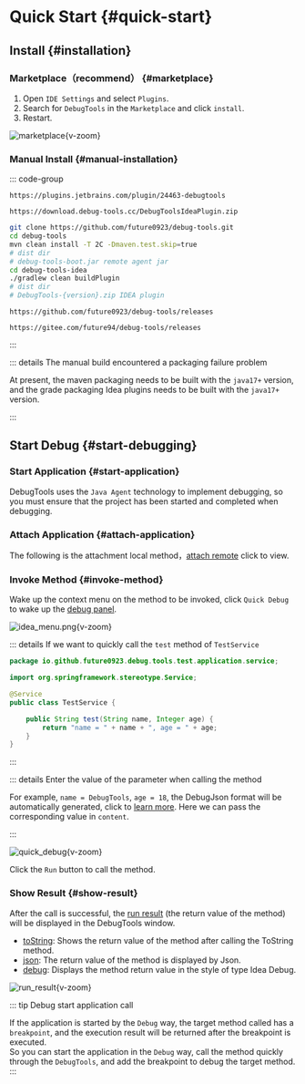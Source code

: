 # Quick Start {#quick-start}

## Install {#installation}

### Marketplace（recommend） {#marketplace}

1. Open `IDE Settings` and select `Plugins`.
2. Search for `DebugTools` in the `Marketplace` and click `install`.
3. Restart.

![marketplace](/images/marketplace.png){v-zoom}

### Manual Install {#manual-installation}

::: code-group

```text [Marketplace]
https://plugins.jetbrains.com/plugin/24463-debugtools
```

```text [Offline]
https://download.debug-tools.cc/DebugToolsIdeaPlugin.zip
```

```sh [Build manually]
git clone https://github.com/future0923/debug-tools.git
cd debug-tools
mvn clean install -T 2C -Dmaven.test.skip=true
# dist dir
# debug-tools-boot.jar remote agent jar
cd debug-tools-idea
./gradlew clean buildPlugin
# dist dir
# DebugTools-{version}.zip IDEA plugin
```

```text [github]
https://github.com/future0923/debug-tools/releases
```

```text [gitee]
https://gitee.com/future94/debug-tools/releases
```

:::

::: details The manual build encountered a packaging failure problem

At present, the maven packaging needs to be built with the `java17+` version, and the grade packaging Idea plugins needs to be built with the `java17+` version.

:::

## Start Debug {#start-debugging}

### Start Application {#start-application}

DebugTools uses the `Java Agent` technology to implement debugging, so you must ensure that the project has been started and completed when debugging.

### Attach Application {#attach-application}

The following is the attachment local method，[attach remote](./attach-remote) click to view.

<!--@include: ./attach-local-application.md-->

### Invoke Method {#invoke-method}

Wake up the context menu on the method to be invoked, click `Quick Debug` to wake up the [debug panel](./quick-debug).

![idea_menu.png](/images/idea_menu.png){v-zoom}

::: details If we want to quickly call the `test` method of `TestService`

```java
package io.github.future0923.debug.tools.test.application.service;

import org.springframework.stereotype.Service;

@Service
public class TestService {

    public String test(String name, Integer age) {
        return "name = " + name + ", age = " + age;
    }
}
```

:::

::: details Enter the value of the parameter when calling the method

For example, `name = DebugTools`, `age = 18`, the DebugJson format will be automatically generated, click to [learn more](./quick-debug#debugtools-json). Here we can pass the corresponding value in `content`.

:::

![quick_debug](/images/quick_debug.png){v-zoom}

Click the `Run` button to call the method.

### Show Result {#show-result}

After the call is successful, the [run result](./run-result) (the return value of the method) will be displayed in the DebugTools window.

- [toString](./run-result#toString): Shows the return value of the method after calling the ToString method.
- [json](./run-result#json): The return value of the method is displayed by Json.
- [debug](./run-result#debug): Displays the method return value in the style of type Idea Debug.

![run_result](/images/run_result.png){v-zoom}

::: tip Debug start application call

If the application is started by the `Debug` way, the target method called has a `breakpoint`, and the execution result will be returned after the breakpoint is executed.  
So you can start the application in the `Debug` way, call the method quickly through the `DebugTools`, and add the breakpoint to debug the target method.
:::